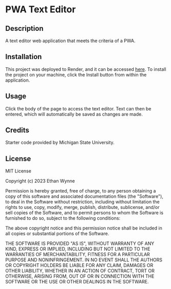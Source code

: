 # PWA Text Editor

## Description

A text editor web application that meets the criteria of a PWA.

## Installation

This project was deployed to Render, and it can be accessed [here](https://pwa-text-editor-z23z.onrender.com
). To install the project on your machine, click the Install button from within the application.

## Usage

Click the body of the page to access the text editor. Text can then be entered, which will automatically be saved as changes are made.

## Credits

Starter code provided by Michigan State University.

## License

MIT License

Copyright (c) 2023 Ethan Wynne

Permission is hereby granted, free of charge, to any person obtaining a copy
of this software and associated documentation files (the "Software"), to deal
in the Software without restriction, including without limitation the rights
to use, copy, modify, merge, publish, distribute, sublicense, and/or sell
copies of the Software, and to permit persons to whom the Software is
furnished to do so, subject to the following conditions:

The above copyright notice and this permission notice shall be included in all
copies or substantial portions of the Software.

THE SOFTWARE IS PROVIDED "AS IS", WITHOUT WARRANTY OF ANY KIND, EXPRESS OR
IMPLIED, INCLUDING BUT NOT LIMITED TO THE WARRANTIES OF MERCHANTABILITY,
FITNESS FOR A PARTICULAR PURPOSE AND NONINFRINGEMENT. IN NO EVENT SHALL THE
AUTHORS OR COPYRIGHT HOLDERS BE LIABLE FOR ANY CLAIM, DAMAGES OR OTHER
LIABILITY, WHETHER IN AN ACTION OF CONTRACT, TORT OR OTHERWISE, ARISING FROM,
OUT OF OR IN CONNECTION WITH THE SOFTWARE OR THE USE OR OTHER DEALINGS IN THE
SOFTWARE.